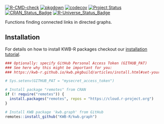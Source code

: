 [![R-CMD-check](https://github.com/KWB-R/kwb.graph/workflows/R-CMD-check/badge.svg)](https://github.com/KWB-R/kwb.graph/actions?query=workflow%3AR-CMD-check)
[![pkgdown](https://github.com/KWB-R/kwb.graph/workflows/pkgdown/badge.svg)](https://github.com/KWB-R/kwb.graph/actions?query=workflow%3Apkgdown)
[![codecov](https://codecov.io/github/KWB-R/kwb.graph/branch/master/graphs/badge.svg)](https://codecov.io/github/KWB-R/kwb.graph)
[![Project Status](https://img.shields.io/badge/lifecycle-experimental-orange.svg)](https://www.tidyverse.org/lifecycle/#experimental)
[![CRAN_Status_Badge](https://www.r-pkg.org/badges/version/kwb.graph)]()
[![R-Universe_Status_Badge](https://kwb-r.r-universe.dev/badges/kwb.graph)](https://kwb-r.r-universe.dev/)

Functions finding connected links in directed graphs.

## Installation

For details on how to install KWB-R packages checkout our [installation tutorial](https://kwb-r.github.io/kwb.pkgbuild/articles/install.html).

```r
### Optionally: specify GitHub Personal Access Token (GITHUB_PAT)
### See here why this might be important for you:
### https://kwb-r.github.io/kwb.pkgbuild/articles/install.html#set-your-github_pat

# Sys.setenv(GITHUB_PAT = "mysecret_access_token")

# Install package "remotes" from CRAN
if (! require("remotes")) {
  install.packages("remotes", repos = "https://cloud.r-project.org")
}

# Install KWB package 'kwb.graph' from GitHub
remotes::install_github("KWB-R/kwb.graph")
```
